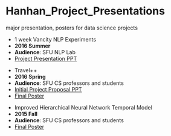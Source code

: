 # Hanhan_Project_Presentations
major presentation, posters for data science projects


* 1 week Vancity NLP Experiments
 * <b>2016 Summer</b>
 * <b>Audience</b>: SFU NLP Lab
 * [Project Presentation PPT][1]

 
  [1]: https://github.com/hanhanwu/Hanhan_NLP/blob/master/Hanhan_NLP_Presentation.pdf



* Travel++
 * <b>2016 Spring</b>
 * <b>Audience</b>: SFU CS professors and students
 * [Initial Project Proposal PPT][1]
 * [Final Poster][2]


  [1]: https://github.com/hanhanwu/Hanhan-TravelPlusPlus/blob/master/travel.slides.pdf
  [2]: https://github.com/hanhanwu/Hanhan-TravelPlusPlus/blob/master/travel%2B%2B%20poster.pdf
  
  
* Improved Hierarchical Neural Network Temporal Model
 * <b>2015 Fall</b>
 * <b>Audience</b>: SFU CS professors and students
 * [Final Poster][1]
 

  [1]: https://github.com/hanhanwu/Hanhan_Project_Presentations/blob/master/Improved%20Hierarchical%20Model.pptx.pdf
